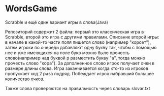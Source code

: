 # WordsGame
Scrabble и ещё один вариант игры в слова(Java)

Репозиторий содержит 2 файла: первый это классическая игра в Scrabble, второй это игра с другими правилами.
Описание второй игры: в начале в какой-то части поля пишется слово (например "корсет"), затем игроки по очереди добавляют одну букву так, чтобы с помощью нее и уже имеющихся на поле букв можно было прочесть слово(например над буквой р разместить букву "а", тогда можно прочесть слово "кора"). За дополненное слово игрок получает очки в размере длины слова. Игра заканчивается когда кто-то из игроков пропускает ход 2 раза подряд. Побеждает игрок набравший большее количество очков.

Также слова проверяются на правильность через словарь slovar.txt
